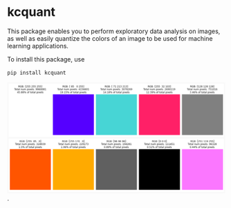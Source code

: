 # kcquant

This package enables you to perform exploratory data analysis on images, as well as
easily quantize the colors of an image to be used for machine learning applications.

To install this package, use

```bash
pip install kcquant
```

![image](https://github.com/kbkus/kcquant/blob/main/kcquant/Images/get_colors.png?raw=True).
